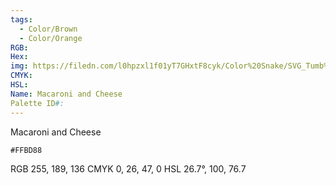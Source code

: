 ```yaml
---
tags:
  - Color/Brown
  - Color/Orange
RGB: 
Hex: 
img: https://filedn.com/l0hpzxl1f01yT7GHxtF8cyk/Color%20Snake/SVG_Tumb%20Mass%20No%20Name/FFBD88.svg
CMYK: 
HSL: 
Name: Macaroni and Cheese
Palette ID#:
---
```

Macaroni and Cheese
```palette
#FFBD88
```
RGB 255, 189, 136
CMYK	0, 26, 47, 0
HSL	26.7°, 100, 76.7